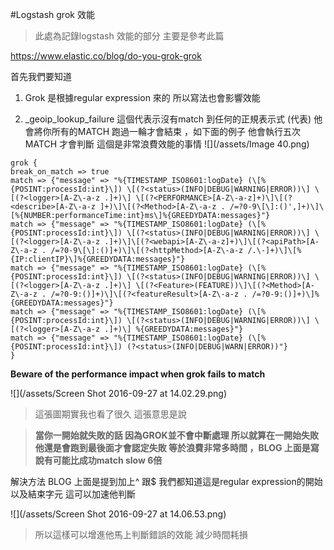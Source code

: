 #Logstash grok 效能

>此處為記錄logstash 效能的部分
>主要是參考此篇

https://www.elastic.co/blog/do-you-grok-grok

首先我們要知道

1. Grok 是根據regular expression 來的 所以寫法也會影響效能

2. _geoip_lookup_failure 這個代表示沒有match 到任何的正規表示式 (代表) 他會將你所有的MATCH 跑過一輪才會結束 ，如下面的例子 他會執行五次MATCH 才會判斷 這個是非常浪費效能的事情
![](/assets/Image 40.png) 

```
grok {
break_on_match => true
match => {"message" => "%{TIMESTAMP_ISO8601:logDate} (\[%{POSINT:processId:int}\]) \[(?<status>(INFO|DEBUG|WARNING|ERROR))\] \[(?<logger>[A-Z\-a-z .]+)\] \[(?<PERFORMANCE>[A-Z\-a-z]+)\]\[(?<describe>[A-Z\-a-z ]+)\]\[(?<Method>[A-Z\-a-z . /=?0-9\[\]:()',]+)\]\[%{NUMBER:performanceTime:int}ms\]%{GREEDYDATA:messages}"}
match => {"message" => "%{TIMESTAMP_ISO8601:logDate} (\[%{POSINT:processId:int}\]) \[(?<status>(INFO|DEBUG|WARNING|ERROR))\] \[(?<logger>[A-Z\-a-z .]+)\]\[(?<webapi>[A-Z\-a-z]+)\]\[(?<apiPath>[A-Z\-a-z . /=?0-9\[\]:()]+)\]\[(?<httpMethod>[A-Z\-a-z /.\-]+)\]\[%{IP:clientIP}\]%{GREEDYDATA:messages}"}
match => {"message" => "%{TIMESTAMP_ISO8601:logDate} (\[%{POSINT:processId:int}\]) \[(?<status>(INFO|DEBUG|WARNING|ERROR))\] \[(?<logger>[A-Z\-a-z .]+)\] \[(?<Feature>(FEATURE))\]\[(?<Method>[A-Z\-a-z . /=?0-9:()]+)\]\[(?<featureResult>[A-Z\-a-z . /=?0-9:()]+)\]%{GREEDYDATA:messages}"}
match => {"message" => "%{TIMESTAMP_ISO8601:logDate} (\[%{POSINT:processId:int}\]) \[(?<status>(INFO|DEBUG|WARNING|ERROR))\] \[(?<logger>[A-Z\-a-z .]+)\] %{GREEDYDATA:messages}"}
match => {"message" => "%{TIMESTAMP_ISO8601:logDate} (\[%{POSINT:processId:int}\]) (?<status>(INFO|DEBUG|WARN|ERROR))"}
}

```

**Beware of the performance impact when grok fails to match**

![](/assets/Screen Shot 2016-09-27 at 14.02.29.png)
>這張圖期實我也看了很久 這張意思是說

> **當你一開始就失敗的話 因為GROK並不會中斷處理 所以就算在一開始失敗 他還是會跑到最後面才會認定失敗 等於浪費非常多時間 ，BLOG 上面是寫說有可能比成功match slow 6倍**


解決方法 BLOG 上面是提到加上^ 跟$ 我們都知道這是regular expression的開始以及結束字元 這可以加速他判斷

![](/assets/Screen Shot 2016-09-27 at 14.06.53.png)

>所以這樣可以增進他馬上判斷錯誤的效能 減少時間耗損



